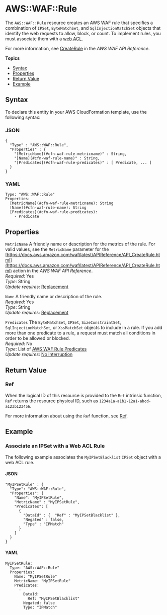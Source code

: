 # AWS::WAF::Rule<a name="aws-resource-waf-rule"></a>

The `AWS::WAF::Rule` resource creates an AWS WAF rule that specifies a combination of `IPSet`, `ByteMatchSet`, and `SqlInjectionMatchSet` objects that identify the web requests to allow, block, or count\. To implement rules, you must associate them with a [web ACL](aws-resource-waf-webacl.md)\.

For more information, see [CreateRule](https://docs.aws.amazon.com/waf/latest/APIReference/API_CreateRule.html) in the *AWS WAF API Reference*\.

**Topics**
+ [Syntax](#aws-resource-waf-rule-syntax)
+ [Properties](#w4ab1c21c10e1220c11)
+ [Return Value](#w4ab1c21c10e1220c13)
+ [Example](#w4ab1c21c10e1220c15)

## Syntax<a name="aws-resource-waf-rule-syntax"></a>

To declare this entity in your AWS CloudFormation template, use the following syntax:

### JSON<a name="aws-resource-waf-rule-syntax.json"></a>

```
{
  "Type" : "AWS::WAF::Rule",
  "Properties" : {
    "[MetricName](#cfn-waf-rule-metricname)" : String,
    "[Name](#cfn-waf-rule-name)" : String,
    "[Predicates](#cfn-waf-rule-predicates)" : [ Predicate, ... ]
  }
}
```

### YAML<a name="aws-resource-waf-rule-syntax.yaml"></a>

```
Type: "AWS::WAF::Rule"
Properties: 
  [MetricName](#cfn-waf-rule-metricname): String
  [Name](#cfn-waf-rule-name): String
  [Predicates](#cfn-waf-rule-predicates):
    - Predicate
```

## Properties<a name="w4ab1c21c10e1220c11"></a>

`MetricName`  <a name="cfn-waf-rule-metricname"></a>
A friendly name or description for the metrics of the rule\. For valid values, see the `MetricName` parameter for the [https://docs.aws.amazon.com/waf/latest/APIReference/API_CreateRule.html](https://docs.aws.amazon.com/waf/latest/APIReference/API_CreateRule.html) action in the *AWS WAF API Reference*\.  
*Required*: Yes  
*Type*: String  
*Update requires*: [Replacement](using-cfn-updating-stacks-update-behaviors.md#update-replacement)

`Name`  <a name="cfn-waf-rule-name"></a>
A friendly name or description of the rule\.  
*Required*: Yes  
*Type*: String  
*Update requires*: [Replacement](using-cfn-updating-stacks-update-behaviors.md#update-replacement)

`Predicates`  <a name="cfn-waf-rule-predicates"></a>
The `ByteMatchSet`, `IPSet`, `SizeConstraintSet`, `SqlInjectionMatchSet`, or `XssMatchSet` objects to include in a rule\. If you add more than one predicate to a rule, a request must match all conditions in order to be allowed or blocked\.  
*Required*: No  
*Type*: List of [AWS WAF Rule Predicates](aws-properties-waf-rule-predicates.md)  
*Update requires*: [No interruption](using-cfn-updating-stacks-update-behaviors.md#update-no-interrupt)

## Return Value<a name="w4ab1c21c10e1220c13"></a>

### Ref<a name="w4ab1c21c10e1220c13b2"></a>

When the logical ID of this resource is provided to the `Ref` intrinsic function, `Ref` returns the resource physical ID, such as `1234a1a-a1b1-12a1-abcd-a123b123456`\.

For more information about using the `Ref` function, see [Ref](intrinsic-function-reference-ref.md)\.

## Example<a name="w4ab1c21c10e1220c15"></a>

### Associate an IPSet with a Web ACL Rule<a name="w4ab1c21c10e1220c15b2"></a>

The following example associates the `MyIPSetBlacklist` `IPSet` object with a web ACL rule\.

#### JSON<a name="aws-resource-waf-rule-example.json"></a>

```
"MyIPSetRule" : {
  "Type": "AWS::WAF::Rule",
  "Properties": {
    "Name": "MyIPSetRule",
    "MetricName" : "MyIPSetRule",
    "Predicates": [
      {
        "DataId" : {  "Ref" : "MyIPSetBlacklist" },
        "Negated" : false,
        "Type" : "IPMatch"
      }
    ]
  }      
}
```

#### YAML<a name="aws-resource-waf-rule-example.yaml"></a>

```
MyIPSetRule: 
  Type: "AWS::WAF::Rule"
  Properties: 
    Name: "MyIPSetRule"
    MetricName: "MyIPSetRule"
    Predicates: 
      - 
        DataId: 
          Ref: "MyIPSetBlacklist"
        Negated: false
        Type: "IPMatch"
```